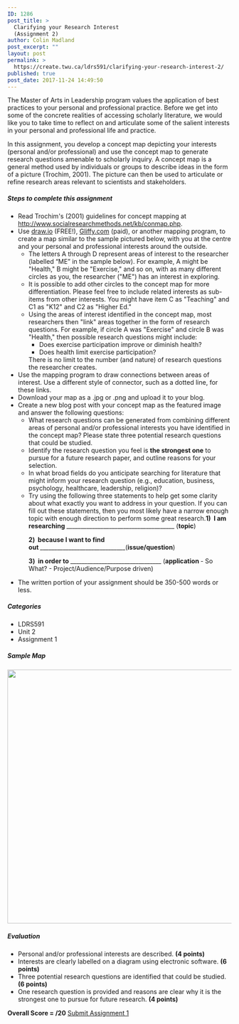 ```yaml
---
ID: 1286
post_title: >
  Clarifying your Research Interest
  (Assignment 2)
author: Colin Madland
post_excerpt: ""
layout: post
permalink: >
  https://create.twu.ca/ldrs591/clarifying-your-research-interest-2/
published: true
post_date: 2017-11-24 14:49:50
---
```

The Master of Arts in Leadership program values the application of best practices to your personal and professional practice. Before we get into some of the concrete realities of accessing scholarly literature, we would like you to take time to reflect on and articulate some of the salient interests in your personal and professional life and practice.

In this assignment, you develop a concept map depicting your interests (personal and/or professional) and use the concept map to generate research questions amenable to scholarly inquiry. A concept map is a general method used by individuals or groups to describe ideas in the form of a picture (Trochim, 2001). The picture can then be used to articulate or refine research areas relevant to scientists and stakeholders.
<h5>Steps to complete this assignment</h5>
<ul>
 	<li>Read Trochim's (2001) guidelines for concept mapping at <a href="http://www.socialresearchmethods.net/kb/conmap.htm">http://www.socialresearchmethods.net/kb/conmap.php</a>.</li>
 	<li>Use <a href="https://www.draw.io/">draw.io</a> (FREE!), <a href="https://www.gliffy.com/">Gliffy.com</a> (paid), or another mapping program, to create a map similar to the sample pictured below, with you at the centre and your personal and professional interests around the outside.
<ul>
 	<li>The letters A through D represent areas of interest to the researcher (labelled “ME” in the sample below). For example, A might be "Health," B might be "Exercise," and so on, with as many different circles as you, the researcher ("ME") has an interest in exploring.</li>
 	<li>It is possible to add other circles to the concept map for more differentiation. Please feel free to include related interests as sub-items from other interests. You might have item C as "Teaching" and C1 as "K12" and C2 as "Higher Ed."</li>
 	<li>Using the areas of interest identified in the concept map, most researchers then "link" areas together in the form of research questions. For example, if circle A was "Exercise" and circle B was "Health," then possible research questions might include:
<ul>
 	<li>Does exercise participation improve or diminish health?</li>
 	<li>Does health limit exercise participation?</li>
</ul>
There is no limit to the number (and nature) of research questions the researcher creates.</li>
</ul>
</li>
 	<li>Use the mapping program to draw connections between areas of interest. Use a different style of connector, such as a dotted line, for these links.</li>
 	<li>Download your map as a .jpg or .png and upload it to your blog.</li>
 	<li>Create a new blog post with your concept map as the featured image and answer the following questions:
<ul>
 	<li>What research questions can be generated from combining different areas of personal and/or professional interests you have identified in the concept map? Please state three potential research questions that could be studied.</li>
 	<li>Identify the research question you feel is <strong>the strongest one</strong> to pursue for a future research paper, and outline reasons for your selection.</li>
 	<li>In what broad fields do you anticipate searching for literature that might inform your research question (e.g., education, business, psychology, healthcare, leadership, religion)?</li>
 	<li>Try using the following three statements to help get some clarity about what exactly you want to address in your question. If you can fill out these statements, then you most likely have a narrow enough topic with enough direction to perform some great research.<b>1)  I am researching </b>______________________________________ (<b>topic</b>)

<b>2)  because I want to find out </b>______________________________(<b>issue/question</b>)

<b>3)  in order to </b>________________________________ (<b>application </b>- So What? - Project/Audience/Purpose driven)</li>
</ul>
</li>
 	<li>The written portion of your assignment should be 350-500 words or less.</li>
</ul>
<h5>Categories</h5>
<ul>
 	<li>LDRS591</li>
 	<li>Unit 2</li>
 	<li>Assignment 1</li>
</ul>
<h5>Sample Map</h5>
<img class="aligncenter size-full wp-image-2021" src="http://create.twu.ca/ldrs591/files/2017/11/Research-Interest-Concept-Map.png" alt="" width="561" height="571" />
<h5>Evaluation</h5>
<ul>
 	<li>Personal and/or professional interests are described. <strong>(4 points)</strong></li>
 	<li>Interests are clearly labelled on a diagram using electronic software. <strong>(6 points)</strong></li>
 	<li>Three potential research questions are identified that could be studied. <strong>(6 points)</strong></li>
 	<li>One research question is provided and reasons are clear why it is the strongest one to pursue for future research. <strong>(4 points)</strong></li>
</ul>
<strong>Overall Score = /20</strong>

<!--themify_builder_static--><a href="https://create.twu.ca/ldrs591/lessons/clarifying-your-research-interest/"> Submit Assignment 1 </a><!--/themify_builder_static-->